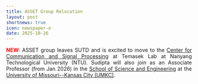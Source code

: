 ```yaml
---
title: ASSET Group Relocation
layout: post
shortnews: true
icon: newspaper-o
date: 2025-10-26
---
```

<p style="text-align:justify">
<font color="red"><b>NEW:</b></font>
ASSET group leaves SUTD and is excited to move to the <a href="https://www.ntu.edu.sg/temasek-labs/research-focus/research-areas/center-for-communication-and-signal-processing">Center for Communication and Signal Processing</a> at Temasek Lab at Nanyang Technological University (NTU). 
Sudipta will also join as an Associate Professor (from Jan 2026) in the <a href="https://sse.umkc.edu">School of Science and Engineering</a> 
at the <a href="https://umkc.edu">University of Missouri--Kansas City (UMKC)</a>.
</p>
